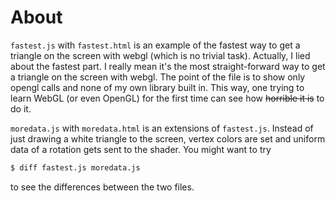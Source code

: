 About
=====
`fastest.js` with `fastest.html` is an example of the fastest way to get a triangle on the screen with webgl (which is no trivial task). Actually, I lied about the fastest part. I really mean it's the most straight-forward way to get a triangle on the screen with webgl. The point of the file is to show only opengl calls and none of my own library built in. This way, one trying to learn WebGL (or even OpenGL) for the first time can see how <s>horrible it is</s> to do it.

`moredata.js` with `moredata.html` is an extensions of `fastest.js`. Instead of just drawing a white triangle to the screen, vertex colors are set and uniform data of a rotation gets sent to the shader. You might want to try

```bash
$ diff fastest.js moredata.js
```

to see the differences between the two files.